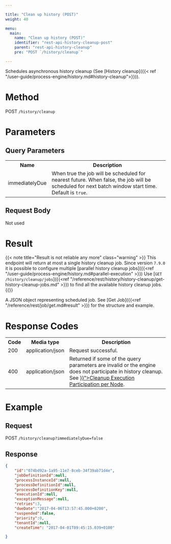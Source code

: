 ```yaml
---

title: "Clean up history (POST)"
weight: 40

menu:
  main:
    name: "Clean up history (POST)"
    identifier: "rest-api-history-cleanup-post"
    parent: "rest-api-history-cleanup"
    pre: "POST `/history/cleanup`"

---
```


Schedules asynchronous history cleanup (See [History cleanup]({{< ref "/user-guide/process-engine/history.md#history-cleanup">}})).


# Method

POST `/history/cleanup`


# Parameters

## Query Parameters

<table class="table table-striped">
  <tr>
    <th>Name</th>
    <th>Description</th>
  </tr>
  <tr>
    <td>immediatelyDue</td>
    <td>When true the job will be scheduled for nearest future. When false, the job will be scheduled for next batch window start time. Default is <code>true</code>.</td>
  </tr>
</table>


## Request Body

Not used

# Result

{{< note title="Result is not reliable any more" class="warning" >}}
  This endpoint will return at most a single history cleanup job. Since version `7.9.0` it is possible 
  to configure multiple [parallel history cleanup jobs]({{<ref "/user-guide/process-engine/history.md#parallel-execution" >}})
  Use [`GET /history/cleanup/jobs`]({{<ref "/reference/rest/history/history-cleanup/get-history-cleanup-jobs.md" >}}) 
  to find all the available history cleanup jobs.
{{</note>}}

A JSON object representing scheduled job.
See [Get Job]({{<ref "/reference/rest/job/get.md#result" >}}) for the structure and example.

# Response Codes

<table class="table table-striped">
  <tr>
    <th>Code</th>
    <th>Media type</th>
    <th>Description</th>
  </tr>
  <tr>
    <td>200</td>
    <td>application/json</td>
    <td>Request successful.</td>
  </tr>
  <tr>
    <td>400</td>
    <td>application/json</td>
    <td>
      Returned if some of the query parameters are invalid or the engine does not participate in history cleanup.
      See <a href="{{<ref "/user-guide/process-engine/history.md#cleanup-execution-participation-per-node" >}}">Cleanup Execution Participation per Node</a>.
    </td>
  </tr>
</table>

# Example

## Request

POST `/history/cleanup?immediatelyDue=false`

## Response

```json
{
    "id":"074bd92a-1a95-11e7-8ceb-34f39ab71d4e",
    "jobDefinitionId":null,
    "processInstanceId":null,
    "processDefinitionId":null,
    "processDefinitionKey":null,
    "executionId":null,
    "exceptionMessage":null,
    "retries":3,
    "dueDate":"2017-04-06T13:57:45.000+0200",
    "suspended":false,
    "priority":0,
    "tenantId":null,
    "createTime": "2017-04-01T09:45:15.039+0100"

}
```
